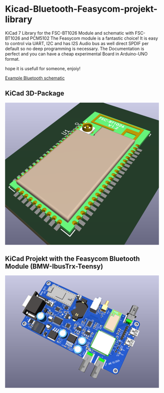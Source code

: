 # Kicad-Bluetooth-Feasycom-projekt-library
KiCad 7 Library for the FSC-BT1026 Module and schematic with FSC-BT1026 and PCM5102
The Feasycom module is a fantastic choice! It is easy to control via UART, I2C and has I2S Audio bus as well direct SPDIF per default so no deep programming is necessary. The Documentation is perfect and you can have a cheap experimental Board in Arduino-UNO format.

hope it is usefull for someone, 
enjoiy!


[Example Bluetooth schematic](https://github.com/dremeier/Kicad-Bluetooth-Feasycom-projekt-library/blob/main/Bluetooth_FSC-BT1026x_project/Documents/Bluetooth_PCM5102_Circuit.pdf)
<object data="https://github.com/dremeier/Kicad-Bluetooth-Feasycom-projekt-library/blob/main/Bluetooth_FSC-BT1026x_project/Documents/Bluetooth_PCM5102_Circuit.pdf" type="application/pdf" width="100%">
</object>

## KiCad 3D-Package
![Alt text](https://github.com/dremeier/Kicad-Bluetooth-Feasycom-projekt-library/blob/main/KiCad_lib/KiCad_PCB_FSC-BT1026x.png)

## KiCad Projekt with the Feasycom Bluetooth Module (BMW-IbusTrx-Teensy)
![Alt text](https://github.com/dremeier/BMW-IbusTrx-Teensy-4.1/blob/main/Pics/Screenshot%202023-12-14%20091955.png)

